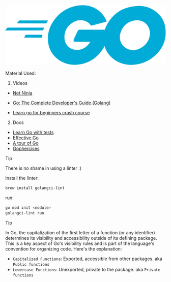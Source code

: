 ![Diagrams](/images/2560px-Go_Logo_Blue.svg.png)

Material Used:
1. Videos
- [Net Ninja](https://www.youtube.com/watch?v=etSN4X_fCnM&list=PL4cUxeGkcC9gC88BEo9czgyS72A3doDeM)

- [Go: The Complete Developer's Guide (Golang)](https://www.udemy.com/course/go-the-complete-developers-guide/)

- [Learn go for beginners crash course](https://www.udemy.com/course-dashboard-redirect/?course_id=4001218)

2. Docs
- [Learn Go with tests](https://quii.gitbook.io/learn-go-with-tests)
- [Effective Go](https://go.dev/doc/effective_go)
- [A tour of Go](https://go.dev/tour/welcome/1)
- [Gophercises](https://gophercises.com/)

>[!TIP]
There is no shame in using a linter :)

Install the linter:
```bash
brew install golangci-lint
```
run:
```bash
go mod init <module>
golangci-lint run
```

>[!TIP]
In Go, the capitalization of the first letter of a function (or any identifier) determines its visibility and accessibility outside of its defining package. This is a key aspect of Go's visibility rules and is part of the language's convention for organizing code. Here's the explanation:

- `Capitalized Functions`: Exported, accessible from other packages. aka `Public functions`
- `Lowercase Functions`: Unexported, private to the package. aka `Private functions`




